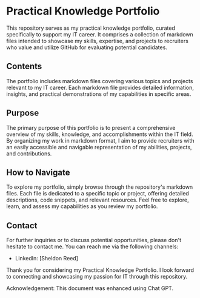 # Practical Knowledge Portfolio

This repository serves as my practical knowledge portfolio, curated specifically to support my IT career. It comprises a collection of markdown files intended to showcase my skills, expertise, and projects to recruiters who value and utilize GitHub for evaluating potential candidates.

## Contents

The portfolio includes markdown files covering various topics and projects relevant to my IT career. Each markdown file provides detailed information, insights, and practical demonstrations of my capabilities in specific areas.

## Purpose

The primary purpose of this portfolio is to present a comprehensive overview of my skills, knowledge, and accomplishments within the IT field. By organizing my work in markdown format, I aim to provide recruiters with an easily accessible and navigable representation of my abilities, projects, and contributions.

## How to Navigate

To explore my portfolio, simply browse through the repository's markdown files. Each file is dedicated to a specific topic or project, offering detailed descriptions, code snippets, and relevant resources. Feel free to explore, learn, and assess my capabilities as you review my portfolio.

## Contact

For further inquiries or to discuss potential opportunities, please don't hesitate to contact me. You can reach me via the following channels:

- LinkedIn: [Sheldon Reed]

Thank you for considering my Practical Knowledge Portfolio. I look forward to connecting and showcasing my passion for IT through this repository.

Acknowledgement: This document was enhanced using Chat GPT.
